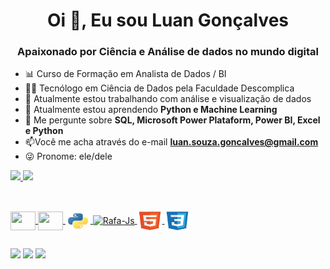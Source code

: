 <h1 align="center">Oi 👋, Eu sou Luan Gonçalves</h1>
<h3 align="center">Apaixonado por Ciência e Análise de dados no mundo digital</h3>

- 📊 Curso de Formação em Analista de Dados / BI
- 🧑‍🔬 Tecnólogo em Ciência de Dados pela Faculdade Descomplica
- 🔭 Atualmente estou trabalhando com análise e visualização de dados
- 🌱 Atualmente estou aprendendo **Python e Machine Learning**
-  💬 Me pergunte sobre **SQL, Microsoft Power Plataform, Power BI, Excel e Python**
- 📫Você me acha através do e-mail **luan.souza.goncalves@gmail.com**
- 😜 Pronome: ele/dele

<div>
  <a href="https://github.com/Luang0ncalves">
  <img height="180em" src="https://github-readme-stats.vercel.app/api?username=Luang0ncalves&show_icons=true&theme=dark&include_all_commits=true&count_private=true"/>
  <img height="180em" src="https://github-readme-stats.vercel.app/api/top-langs/?username=Luang0ncalves&layout=compact&langs_count=16&theme=dark"/>   
</div>

##
<div style="display: inline_block"><br>
  <img align="center"  height="30" width="40" src="https://cdn.jsdelivr.net/gh/devicons/devicon/icons/mysql/mysql-original-wordmark.svg" /> 
  <img align="center"  height="30" width="40" src="https://cdn.jsdelivr.net/gh/devicons/devicon@latest/icons/microsoftsqlserver/microsoftsqlserver-original-wordmark.svg" />      
  <img align="center" alt="Rafa-Python" height="30" width="40" src="https://raw.githubusercontent.com/devicons/devicon/master/icons/python/python-original.svg">
  <img align="center" alt="Rafa-Js" height="30" width="40" src="https://cdn.jsdelivr.net/gh/devicons/devicon/icons/figma/figma-original.svg" />
  <img align="center" alt="Rafa-HTML" height="30" width="40" src="https://raw.githubusercontent.com/devicons/devicon/master/icons/html5/html5-original.svg">
  <img align="center" alt="Rafa-CSS" height="30" width="40" src="https://raw.githubusercontent.com/devicons/devicon/master/icons/css3/css3-original.svg">
    
  
</div>

  ##
 
<div> 
  <a href="https://www.linkedin.com/in/luangoncalvess/" target="_blank"><img src="https://img.shields.io/badge/-LinkedIn-%230077B5?style=for-the-badge&logo=linkedin&logoColor=white" target="_blank"></a> 
  <a href="mailto:luan.goncalvesprod@gmail.com"><img src="https://img.shields.io/badge/-Gmail-%23333?style=for-the-badge&logo=gmail&logoColor=white" target="_blank"></a>
  <a href="https://drive.google.com/file/d/1uEsfB-7nFcxzSpHI4Zssg3u8Gn6TPFQ1/view?usp=drive_link"><img width="30" src="https://cdn.jsdelivr.net/gh/devicons/devicon/icons/googlecloud/googlecloud-original.svg" target="_blank"/>
          
</div>
